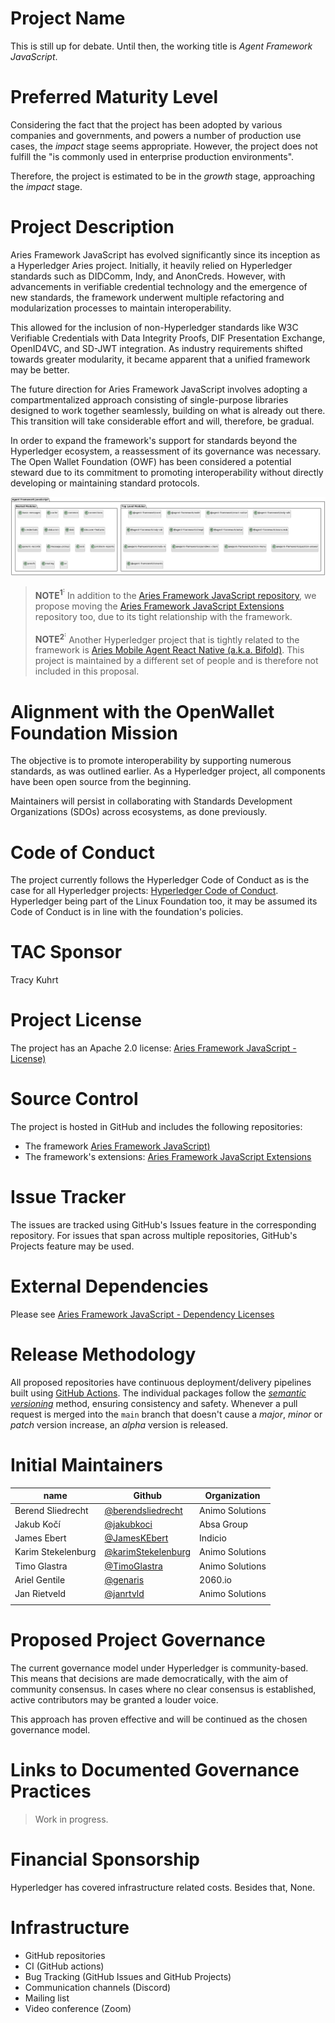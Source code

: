 # Project Name

This is still up for debate. Until then, the working title is _Agent Framework JavaScript_.

# Preferred Maturity Level

Considering the fact that the project has been adopted by various companies and governments, and powers a number of production use cases, the _impact_ stage seems appropriate. However, the project does not fulfill the "is commonly used in enterprise production environments".

Therefore, the project is estimated to be in the _growth_ stage, approaching the _impact_ stage.

# Project Description

Aries Framework JavaScript has evolved significantly since its inception as a Hyperledger Aries project. Initially, it heavily relied on Hyperledger standards such as DIDComm, Indy, and AnonCreds. However, with advancements in verifiable credential technology and the emergence of new standards, the framework underwent multiple refactoring and modularization processes to maintain interoperability.

This allowed for the inclusion of non-Hyperledger standards like W3C Verifiable Credentials with Data Integrity Proofs, DIF Presentation Exchange, OpenID4VC, and SD-JWT integration. As industry requirements shifted towards greater modularity, it became apparent that a unified framework may be better.

The future direction for Aries Framework JavaScript involves adopting a compartmentalized approach consisting of single-purpose libraries designed to work together seamlessly, building on what is already out there. This transition will take considerable effort and will, therefore, be gradual.

In order to expand the framework's support for standards beyond the Hyperledger ecosystem, a reassessment of its governance was necessary. The Open Wallet Foundation (OWF) has been considered a potential steward due to its commitment to promoting interoperability without directly developing or maintaining standard protocols.

![afj-high-level-arch.png](./afj-high-level-arch.png)

> **NOTE<sup>1<sup>:** In addition to the [Aries Framework JavaScript repository](https://github.com/hyperledger/aries-framework-javascript), we propose moving the [Aries Framework JavaScript Extensions](https://github.com/hyperledger/aries-framework-javascript-ext) repository too, due to its tight relationship with the framework.
>
> **NOTE<sup>2<sup>:** Another Hyperledger project that is tightly related to the framework is [Aries Mobile Agent React Native (a.k.a. Bifold)](https://github.com/hyperledger/aries-mobile-agent-react-native). This project is maintained by a different set of people and is therefore not included in this proposal.

# Alignment with the OpenWallet Foundation Mission

The objective is to promote interoperability by supporting numerous standards, as was outlined earlier. As a Hyperledger project, all components have been open source from the beginning.

Maintainers will persist in collaborating with Standards Development Organizations (SDOs) across ecosystems, as done previously.

# Code of Conduct

The project currently follows the Hyperledger Code of Conduct as is the case for all Hyperledger projects: [Hyperledger Code of Conduct](https://wiki.hyperledger.org/display/HYP/Hyperledger+Code+of+Conduct). Hyperledger being part of the Linux Foundation too, it may be assumed its Code of Conduct is in line with the foundation's policies.

# TAC Sponsor

Tracy Kuhrt

# Project License

The project has an Apache 2.0 license: [Aries Framework JavaScript - License)](https://github.com/hyperledger/aries-framework-javascript%23license)

# Source Control

The project is hosted in GitHub and includes the following repositories:

- The framework [Aries Framework JavaScript)](https://github.com/hyperledger/aries-framework-javascript%23license)
- The framework's extensions: [Aries Framework JavaScript Extensions](https://github.com/hyperledger/aries-framework-javascript-ext%23license)

# Issue Tracker

The issues are tracked using GitHub's Issues feature in the corresponding repository. For issues that span across multiple repositories, GitHub's Projects feature may be used.

# External Dependencies

Please see [Aries Framework JavaScript - Dependency Licenses](./dependency-licensing-overview.md)

# Release Methodology

All proposed repositories have continuous deployment/delivery pipelines built using [GitHub Actions](https://github.com/features/actions). The individual packages follow the [_semantic versioning_](https://semver.org/) method, ensuring consistency and safety. Whenever a pull request is merged into the `main` branch that doesn't cause a _major_, _minor_ or _patch_ version increase, an _alpha_ version is released.

# Initial Maintainers

| name               | Github                                                     | Organization    |
| ------------------ | ---------------------------------------------------------- | --------------- |
| Berend Sliedrecht  | [@berendsliedrecht](https://github.com/berendsliedrecht)   | Animo Solutions |
| Jakub Kočí         | [@jakubkoci](https://github.com/jakubkoci)                 | Absa Group      |
| James Ebert        | [@JamesKEbert](https://github.com/JamesKEbert)             | Indicio         |
| Karim Stekelenburg | [@karimStekelenburg](https://github.com/karimStekelenburg) | Animo Solutions |
| Timo Glastra       | [@TimoGlastra](https://github.com/TimoGlastra)             | Animo Solutions |
| Ariel Gentile      | [@genaris](https://github.com/genaris)                     | 2060.io         |
| Jan Rietveld       | [@janrtvld](https://github.com/janrtvld)                   | Animo Solutions |
|                    |                                                            |                 |

# Proposed Project Governance

The current governance model under Hyperledger is community-based. This means that decisions are made democratically, with the aim of community consensus. In cases where no clear consensus is established, active contributors may be granted a louder voice.

This approach has proven effective and will be continued as the chosen governance model.

# Links to Documented Governance Practices

> Work in progress.

# Financial Sponsorship

Hyperledger has covered infrastructure related costs. Besides that, None.

# Infrastructure

- GitHub repositories
- CI (GitHub actions)
- Bug Tracking (GitHub Issues and GitHub Projects)
- Communication channels (Discord)
- Mailing list
- Video conference (Zoom)
